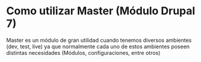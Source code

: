 # Como utilizar Master (Módulo Drupal 7)

Master es un módulo de gran utilidad cuando tenemos diversos ambientes (dev, test, live) ya que normalmente cada uno de estos ambientes poseen distintas necesidades (Módulos, configuraciones, entre otros)